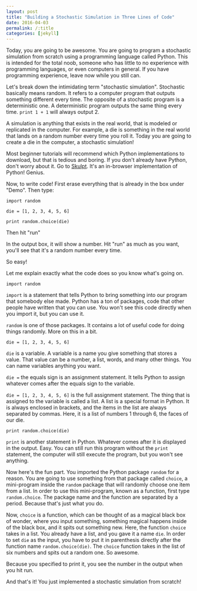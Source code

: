 ```yaml
---
layout: post
title: "Building a Stochastic Simulation in Three Lines of Code"
date: 2016-04-03
permalink: /:title
categories: [jekyll]
---
```


Today, you are going to be awesome. You are going to program a stochastic simulation from scratch using a programming language called Python. This is intended for the total noob, someone who has little to no experience with programming languages, or even computers in general. If you have programming experience, leave now while you still can. 

Let's break down the intimidating term "stochastic simulation". Stochastic basically means random. It refers to a computer program that outputs something different every time. The opposite of a stochastic program is a deterministic one. A deterministic program outputs the same thing every time. `print 1 + 1` will always output 2. 

A simulation is anything that exists in the real world, that is modeled or replicated in the computer. For example, a die is something in the real world that lands on a random number every time you roll it. Today you are going to create a die in the computer, a stochastic simulation!

Most beginner tutorials will recommend which Python implementations to download, but that is tedious and boring. If you don't already have Python, don't worry about it. Go to [Skulpt](http://www.skulpt.org). It's an in-browser implementation of Python! Genius. 

Now, to write code! First erase everything that is already in the box under "Demo". Then type:

	import random

	die = [1, 2, 3, 4, 5, 6]

	print random.choice(die)

Then hit "run"

In the output box, it will show a number. Hit "run" as much as you want, you'll see that it's a random number every time. 

So easy! 

Let me explain exactly what the code does so you know what's going on. 

	import random

`import` is a statement that tells Python to bring something into our program that somebody else made. Python has a ton of packages, code that other people have written that you can use. You won't see this code directly when you import it, but you can use it. 

`random` is one of those packages. It contains a lot of useful code for doing things randomly. More on this in a bit.

	die = [1, 2, 3, 4, 5, 6]

`die` is a variable. A variable is a name you give something that stores a value. That value can be a number, a list, words, and many other things. You can name variables anything you want. 

`die =` the equals sign is an assignment statement. It tells Python to assign whatever comes after the equals sign to the variable. 

`die = [1, 2, 3, 4, 5, 6]` is the full assignment statement. The thing that is assigned to the variable is called a list. A list is a special format in Python. It is always enclosed in brackets, and the items in the list are always separated by commas. Here, it is a list of numbers 1 through 6, the faces of our die. 

	print random.choice(die)

`print` is another statement in Python. Whatever comes after it is displayed in the output. Easy. You can still run this program without the `print` statement, the computer will still execute the program, but you won't see anything. 

Now here's the fun part. You imported the Python package `random` for a reason. You are going to use something from that package called `choice`, a mini-program inside the `random` package that will randomly choose one item from a list. In order to use this mini-program, known as a function, first type `random.choice`. The package name and the function are separated by a period. Because that's just what you do. 

Now, `choice` is a function, which can be thought of as a magical black box of wonder, where you input something, something magical happens inside of the black box, and it spits out something new. Here, the function `choice` takes in a list. You already have a list, and you gave it a name `die`. In order to set `die` as the input, you have to put it in parenthesis directly after the function name `random.choice(die)`. The `choice` function takes in the list of six numbers and spits out a random one. So awesome. 	

Because you specified to print it, you see the number in the output when you hit run. 

And that's it! You just implemented a stochastic simulation from scratch! 
